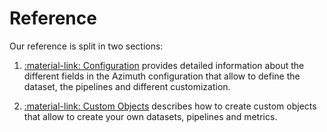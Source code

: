 # Reference

Our reference is split in two sections:

1. [:material-link: Configuration](./configuration/index.md) provides detailed information about the
   different fields in the Azimuth configuration that allow to define the dataset, the pipelines and
   different customization.

2. [:material-link: Custom Objects](custom-objects/index.md) describes how to create custom objects
   that allow to create your own datasets, pipelines and metrics.
